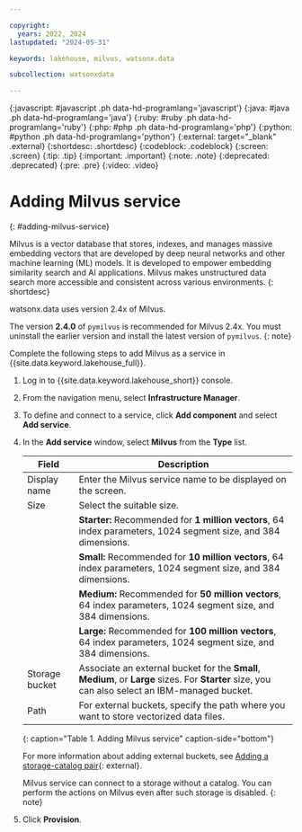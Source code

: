 ```yaml
---

copyright:
  years: 2022, 2024
lastupdated: "2024-05-31"

keywords: lakehouse, milvus, watsonx.data

subcollection: watsonxdata

---
```


{:javascript: #javascript .ph data-hd-programlang='javascript'}
{:java: #java .ph data-hd-programlang='java'}
{:ruby: #ruby .ph data-hd-programlang='ruby'}
{:php: #php .ph data-hd-programlang='php'}
{:python: #python .ph data-hd-programlang='python'}
{:external: target="_blank" .external}
{:shortdesc: .shortdesc}
{:codeblock: .codeblock}
{:screen: .screen}
{:tip: .tip}
{:important: .important}
{:note: .note}
{:deprecated: .deprecated}
{:pre: .pre}
{:video: .video}


# Adding Milvus service
{: #adding-milvus-service}

Milvus is a vector database that stores, indexes, and manages massive embedding vectors that are developed by deep neural networks and other machine learning (ML) models. It is developed to empower embedding similarity search and AI applications. Milvus makes unstructured data search more accessible and consistent across various environments.
{: shortdesc}

watsonx.data uses version 2.4x of Milvus.

The version **2.4.0** of `pymilvus` is recommended for Milvus 2.4x. You must uninstall the earlier version and install the latest version of `pymilvus`.
{: note}

Complete the following steps to add Milvus as a service in {{site.data.keyword.lakehouse_full}}.

1. Log in to {{site.data.keyword.lakehouse_short}} console.
2. From the navigation menu, select **Infrastructure Manager**.
3. To define and connect to a service, click **Add component** and select **Add service**.
4. In the **Add service** window, select **Milvus** from the **Type** list.

    | Field | Description |
    | -------- | -------- |
    | Display name | Enter the Milvus service name to be displayed on the screen.|
    | Size | Select the suitable size. |
    |   | **Starter:** Recommended for **1 million vectors**, 64 index parameters, 1024 segment size, and 384 dimensions.|
    |   | **Small:** Recommended for **10 million vectors**, 64 index parameters, 1024 segment size, and 384 dimensions.|
    |   | **Medium:** Recommended for **50 million vectors**, 64 index parameters, 1024 segment size, and 384 dimensions.|
    |   | **Large:** Recommended for **100 million vectors**, 64 index parameters, 1024 segment size, and 384 dimensions.|
    | Storage bucket | Associate an external bucket for the **Small**, **Medium**, or **Large** sizes. For **Starter** size, you can also select an IBM-managed bucket.|
    | Path | For external buckets, specify the path where you want to store vectorized data files.|
    {: caption="Table 1. Adding Milvus service" caption-side="bottom"}

    For more information about adding external buckets, see [Adding a storage-catalog pair](watsonxdata?topic=watsonxdata-reg_bucket){: external}.

    Milvus service can connect to a storage without a catalog. You can perform the actions on Milvus even after such storage is disabled.
    {: note}

5. Click **Provision**.
